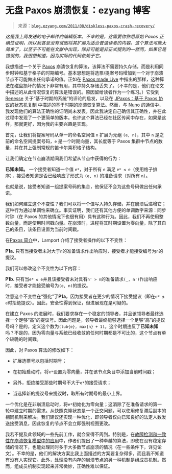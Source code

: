 <!--yml

category: 未分类

date: 2024-07-01 18:17:41

-->

# 无盘 Paxos 崩溃恢复：ezyang 博客

> 来源：[`blog.ezyang.com/2011/08/diskless-paxos-crash-recovery/`](http://blog.ezyang.com/2011/08/diskless-paxos-crash-recovery/)

*这是我上周发送的电子邮件的编辑版本。不幸的是，这需要你熟悉原始 Paxos 正确性证明，所以我甚至没有试图将其扩展为适合普通读者的内容。这个算法可能太简单了，以至于不可能在文献中出现，除非可能是非正式提到的—然而，如果它是错误的，我很想知道，因为实际的代码依赖于它。*

我想描述一个关于 [Paxos](http://en.wikipedia.org/wiki/Paxos_algorithm) 崩溃恢复的算法，该算法不需要持久存储，而是利用同步时钟和基于格子的时期编号。基本思想是将选票/提案号码增加到一个对于崩溃节点不可能做出任何承诺的值。正如在 [Paxos made Live](http://labs.google.com/papers/paxos_made_live.html) 中指出的那样，这种算法在磁盘损坏的情况下非常有用，其中持久存储丢失了。（不幸的是，他们在论文中描述的从此情况恢复的算法是错误的。原因留给读者作为一个练习。）它受到 [Renesse](http://www.cs.cornell.edu/home/rvr/) 关于“基于时期的系统”的评论的启发，以及在 [JPaxos：基于 Paxos 协议的状态机复制](http://infoscience.epfl.ch/record/167765) 中描述的基于时期的崩溃恢复算法。然而，与 [Nuno](http://personnes.epfl.ch/nuno.santos) 的通信中，我发现他们的算法正确性的证明尚未发表，因此我决定自己确信其正确性，并在此过程中发现了一个更简单的版本。也许这个算法已经在社区传闻中存在，如果是这样，那就更好，因为我的主要兴趣是实现。

首先，让我们将提案号码从单一的命名空间值 `n` 扩展为元组 `(e, n)`，其中 `n` 是之前的命名空间提案号码，`e` 是一个时期向量，其长度等于 Paxos 集群中节点的数量，并在其上强制常规的笛卡尔乘积格子结构。

让我们确定在节点崩溃期间我们希望从节点中获得的行为：

**已知未知。** 一个接受者知道一个值 `e*`，对于所有 `e` 满足 `e* ≤ e`（使用格子排序），接受者知道是否已经响应了形式为 `(e, n)` 的准备请求（对所有 `n`）。

也就是说，接受者知道一组提案号码的集合，他保证不会为这些号码做出任何承诺。

我们如何建立这个不变性？我们可以将一个值写入持久存储，并在崩溃后递增它；这种行为通过单调性来确立。事实证明，我们还有其他方便的单调数字来源：同步时钟（在 Paxos 的其他情况下也很有用）具有这种行为。因此，我们不再使用整数向量，而是使用时间戳向量。在崩溃时，进程将其时期设置为零向量，除了其自己的条目，该条目设置为当前时间戳。

在[Paxos 简介](http://academic.research.microsoft.com/Publication/12945610/paxos-made-simple)中，Lamport 介绍了接受者操作的以下不变性：

**P1a.** 只有当接受者未对大于`n`的准备请求作出响应时，接受者才能接受编号为`n`的提议。

我们可以修改这个不变性为以下内容：

**P1b.** 只有当`e* ≤ e`并且该接受者未对具有`n' > n`的准备请求`(_, n')`作出响应时，接受者才能接受编号为`(e, n)`的提议。

注意这个不变性在“强化”了**P1a**，因为接受者在更少的情况下接受提议（即在`e* ≰ e`时拒绝提议）。因此，安全性得到保证，但进展现在是可疑的。

在建立 Paxos 的进展时，我们要求存在一个稳定的领导者，并且该领导者最终选择一个足够“高”的提议号。因此问题是，领导者最终能够选择一个足够“高”的提议号吗？是的，定义这个数为`(lub{e}, max{n} + 1)`。这个时期违反了**已知未知**吗？不是的，因为零向量与系统已经收敛的任何时期都是不可比的，这个节点有单个较晚的时间戳。

因此，对 Paxos 算法的修改如下：

+   扩展选票号以包括时期号；

+   在初始启动时，将`e*`设置为零向量，并在该节点条目中添加当前时间戳；

+   另外，拒绝接受那些时期号不大于`e*`的接受请求；

+   当选择新的提议号来提议时，取所有时期号的最小上界。

一个优化是在非崩溃启动时，将`e*`初始化为零向量；这消除了在准备请求的第一轮中建立时期的需求。从快照克隆状态是一个正交问题，可以使用修复滞后副本的相同机制来解决。我们建议还实现一种优化，即领导者仅向已知良好的法定人数发送接受消息，因此恢复的节点不会立即强制视图更改。

我若不提及此领域的一些先前工作，就会显得不周到。特别是，在[故障检测和一致性在崩溃恢复模型中的应用](http://citeseer.ist.psu.edu/viewdoc/summary?doi=10.1.1.17.5958)中，作者们提出了一种卓越的算法，即使在没有稳定存储的情况下，也能处理同时多于大多数节点崩溃的情况（在一些条件下，详见论文）。不幸的是，他们的解决方案比我上面描述的方案要复杂得多，而且我不知道有没有人实现它。此外，处理没有内存的崩溃节点的另一种机制是组成员机制。然而，组成员机制实现起来非常微妙，正确性难以保证。
